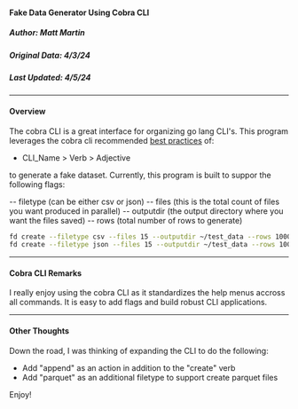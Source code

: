 #### Fake Data Generator Using Cobra CLI
##### Author: Matt Martin
##### Original Data: 4/3/24
##### Last Updated: 4/5/24

<hr></hr>
<h4>Overview</h4>

The cobra CLI is a great interface for organizing go lang CLI's. This program leverages the cobra cli recommended [best practices](https://pkg.go.dev/github.com/spf13/cobra#section-readme) of:

- CLI_Name > Verb > Adjective

to generate a fake dataset. Currently, this program is built to suppor the following flags:

-- filetype (can be either csv or json)
-- files (this is the total count of files you want produced in parallel)
-- outputdir (the output directory where you want the files saved)
-- rows (total number of rows to generate)

```bash
fd create --filetype csv --files 15 --outputdir ~/test_data --rows 1000000
fd create --filetype json --files 15 --outputdir ~/test_data --rows 1000000
```

<hr></hr>
<h4>Cobra CLI Remarks</h4>

I really enjoy using the cobra CLI as it standardizes the help menus accross all commands. It is easy to add flags and build robust CLI applications.

<hr></hr>
<h4>Other Thoughts</h4>

Down the road, I was thinking of expanding the CLI to do the following:

- Add "append" as an action in addition to the "create" verb
- Add "parquet" as an additional filetype to support create parquet files

Enjoy!
